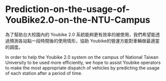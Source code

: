 # Prediction-on-the-usage-of-YouBike2.0-on-the-NTU-Campus
為了幫助台大校園內的 Youbike 2.0 系統能夠更有效率的被使用，我們希望能透過預測各站點一段時間後的使用情形，協助 Youbike的營運方能對車輛做最適當的調度。  

In order to help the Youbike 2.0 system on the campus of National Taiwan University to be used more efficiently, we hope to assist Youbike operators to make the most appropriate dispatch of vehicles by predicting the usage of each station after a period of time.

